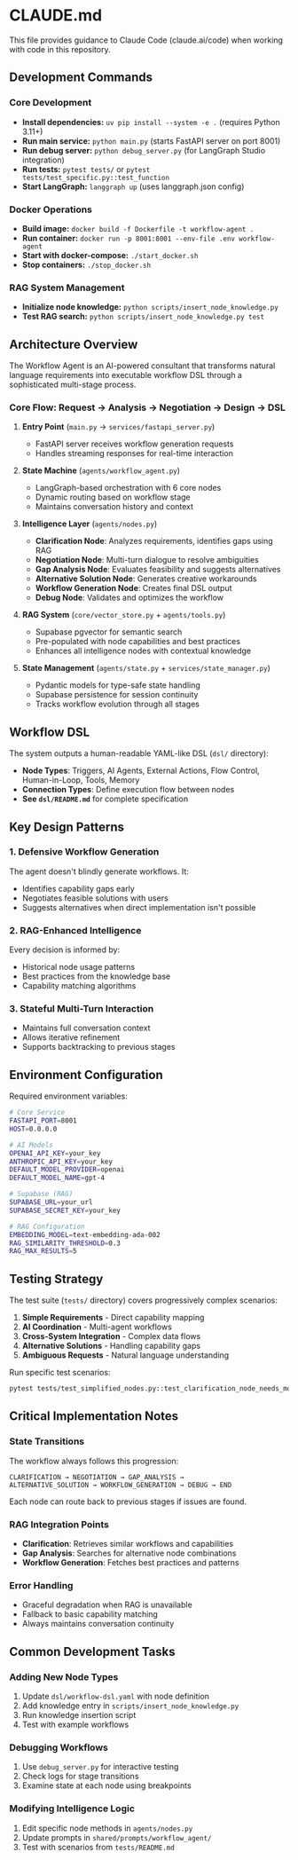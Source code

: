 # CLAUDE.md

This file provides guidance to Claude Code (claude.ai/code) when working with code in this repository.

## Development Commands

### Core Development
- **Install dependencies:** `uv pip install --system -e .` (requires Python 3.11+)
- **Run main service:** `python main.py` (starts FastAPI server on port 8001)
- **Run debug server:** `python debug_server.py` (for LangGraph Studio integration)
- **Run tests:** `pytest tests/` or `pytest tests/test_specific.py::test_function`
- **Start LangGraph:** `langgraph up` (uses langgraph.json config)

### Docker Operations
- **Build image:** `docker build -f Dockerfile -t workflow-agent .`
- **Run container:** `docker run -p 8001:8001 --env-file .env workflow-agent`
- **Start with docker-compose:** `./start_docker.sh`
- **Stop containers:** `./stop_docker.sh`

### RAG System Management
- **Initialize node knowledge:** `python scripts/insert_node_knowledge.py`
- **Test RAG search:** `python scripts/insert_node_knowledge.py test`

## Architecture Overview

The Workflow Agent is an AI-powered consultant that transforms natural language requirements into executable workflow DSL through a sophisticated multi-stage process.

### Core Flow: Request → Analysis → Negotiation → Design → DSL

1. **Entry Point** (`main.py` → `services/fastapi_server.py`)
   - FastAPI server receives workflow generation requests
   - Handles streaming responses for real-time interaction

2. **State Machine** (`agents/workflow_agent.py`)
   - LangGraph-based orchestration with 6 core nodes
   - Dynamic routing based on workflow stage
   - Maintains conversation history and context

3. **Intelligence Layer** (`agents/nodes.py`)
   - **Clarification Node**: Analyzes requirements, identifies gaps using RAG
   - **Negotiation Node**: Multi-turn dialogue to resolve ambiguities
   - **Gap Analysis Node**: Evaluates feasibility and suggests alternatives
   - **Alternative Solution Node**: Generates creative workarounds
   - **Workflow Generation Node**: Creates final DSL output
   - **Debug Node**: Validates and optimizes the workflow

4. **RAG System** (`core/vector_store.py` + `agents/tools.py`)
   - Supabase pgvector for semantic search
   - Pre-populated with node capabilities and best practices
   - Enhances all intelligence nodes with contextual knowledge

5. **State Management** (`agents/state.py` + `services/state_manager.py`)
   - Pydantic models for type-safe state handling
   - Supabase persistence for session continuity
   - Tracks workflow evolution through all stages

## Workflow DSL

The system outputs a human-readable YAML-like DSL (`dsl/` directory):
- **Node Types**: Triggers, AI Agents, External Actions, Flow Control, Human-in-Loop, Tools, Memory
- **Connection Types**: Define execution flow between nodes
- **See `dsl/README.md`** for complete specification

## Key Design Patterns

### 1. Defensive Workflow Generation
The agent doesn't blindly generate workflows. It:
- Identifies capability gaps early
- Negotiates feasible solutions with users
- Suggests alternatives when direct implementation isn't possible

### 2. RAG-Enhanced Intelligence
Every decision is informed by:
- Historical node usage patterns
- Best practices from the knowledge base
- Capability matching algorithms

### 3. Stateful Multi-Turn Interaction
- Maintains full conversation context
- Allows iterative refinement
- Supports backtracking to previous stages

## Environment Configuration

Required environment variables:
```bash
# Core Service
FASTAPI_PORT=8001
HOST=0.0.0.0

# AI Models
OPENAI_API_KEY=your_key
ANTHROPIC_API_KEY=your_key
DEFAULT_MODEL_PROVIDER=openai
DEFAULT_MODEL_NAME=gpt-4

# Supabase (RAG)
SUPABASE_URL=your_url
SUPABASE_SECRET_KEY=your_key

# RAG Configuration
EMBEDDING_MODEL=text-embedding-ada-002
RAG_SIMILARITY_THRESHOLD=0.3
RAG_MAX_RESULTS=5
```

## Testing Strategy

The test suite (`tests/` directory) covers progressively complex scenarios:

1. **Simple Requirements** - Direct capability mapping
2. **AI Coordination** - Multi-agent workflows
3. **Cross-System Integration** - Complex data flows
4. **Alternative Solutions** - Handling capability gaps
5. **Ambiguous Requests** - Natural language understanding

Run specific test scenarios:
```bash
pytest tests/test_simplified_nodes.py::test_clarification_node_needs_more_info
```

## Critical Implementation Notes

### State Transitions
The workflow always follows this progression:
```
CLARIFICATION → NEGOTIATION → GAP_ANALYSIS → 
ALTERNATIVE_SOLUTION → WORKFLOW_GENERATION → DEBUG → END
```

Each node can route back to previous stages if issues are found.

### RAG Integration Points
- **Clarification**: Retrieves similar workflows and capabilities
- **Gap Analysis**: Searches for alternative node combinations
- **Workflow Generation**: Fetches best practices and patterns

### Error Handling
- Graceful degradation when RAG is unavailable
- Fallback to basic capability matching
- Always maintains conversation continuity

## Common Development Tasks

### Adding New Node Types
1. Update `dsl/workflow-dsl.yaml` with node definition
2. Add knowledge entry in `scripts/insert_node_knowledge.py`
3. Run knowledge insertion script
4. Test with example workflows

### Debugging Workflows
1. Use `debug_server.py` for interactive testing
2. Check logs for stage transitions
3. Examine state at each node using breakpoints

### Modifying Intelligence Logic
1. Edit specific node methods in `agents/nodes.py`
2. Update prompts in `shared/prompts/workflow_agent/`
3. Test with scenarios from `tests/README.md`